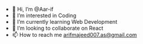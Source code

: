 - 👋 Hi, I’m @Aar-if
- 👀 I’m interested in Coding
- 🌱 I’m currently learning Web Development
- 💞️ I’m looking to collaborate on React
- 📫 How to reach me arifmajeed007.as@gmail.com

